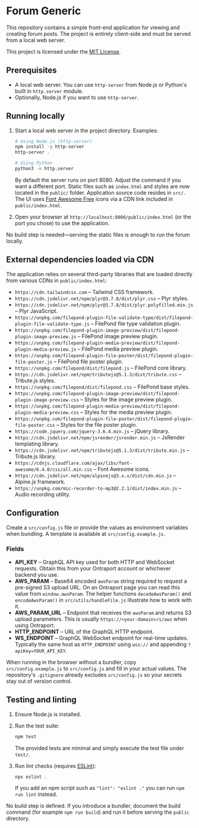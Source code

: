 # Forum Generic

This repository contains a simple front-end application for viewing and creating forum posts. The project is entirely client-side and must be served from a local web server.

This project is licensed under the [MIT License](LICENSE).

## Prerequisites

- A local web server. You can use `http-server` from Node.js or Python's built in `http.server` module.
- Optionally, Node.js if you want to use `http-server`.

## Running locally

1. Start a local web server in the project directory. Examples:

   ```bash
   # Using Node.js (http-server)
   npm install -g http-server
   http-server .

   # Using Python
   python3 -m http.server
   ```

   By default the server runs on port 8080. Adjust the command if you want a different port.
Static files such as `index.html` and styles are now located in the `public/` folder. Application source code resides in `src/`.
The UI uses [Font Awesome Free](https://fontawesome.com/) icons via a CDN link included in `public/index.html`.

2. Open your browser at `http://localhost:8080/public/index.html` (or the port you chose) to use the application.

No build step is needed—serving the static files is enough to run the forum locally.

## External dependencies loaded via CDN

The application relies on several third-party libraries that are loaded directly
from various CDNs in `public/index.html`:

- `https://cdn.tailwindcss.com` – Tailwind CSS framework.
- `https://cdn.jsdelivr.net/npm/plyr@3.7.8/dist/plyr.css` – Plyr styles.
- `https://cdn.jsdelivr.net/npm/plyr@3.7.8/dist/plyr.polyfilled.min.js` – Plyr
  JavaScript.
- `https://unpkg.com/filepond-plugin-file-validate-type/dist/filepond-plugin-file-validate-type.js` – FilePond file type validation plugin.
- `https://unpkg.com/filepond-plugin-image-preview/dist/filepond-plugin-image-preview.js` – FilePond image preview plugin.
- `https://unpkg.com/filepond-plugin-media-preview/dist/filepond-plugin-media-preview.js` – FilePond media preview plugin.
- `https://unpkg.com/filepond-plugin-file-poster/dist/filepond-plugin-file-poster.js` – FilePond file poster plugin.
- `https://unpkg.com/filepond/dist/filepond.js` – FilePond core library.
- `https://cdn.jsdelivr.net/npm/tributejs@5.1.3/dist/tribute.css` – Tribute.js styles.
- `https://unpkg.com/filepond/dist/filepond.css` – FilePond base styles.
- `https://unpkg.com/filepond-plugin-image-preview/dist/filepond-plugin-image-preview.css` – Styles for the image preview plugin.
- `https://unpkg.com/filepond-plugin-media-preview/dist/filepond-plugin-media-preview.css` – Styles for the media preview plugin.
- `https://unpkg.com/filepond-plugin-file-poster/dist/filepond-plugin-file-poster.css` – Styles for the file poster plugin.
- `https://code.jquery.com/jquery-3.6.4.min.js` – jQuery library.
- `https://cdn.jsdelivr.net/npm/jsrender/jsrender.min.js` – JsRender templating library.
- `https://cdn.jsdelivr.net/npm/tributejs@5.1.3/dist/tribute.min.js` – Tribute.js library.
- `https://cdnjs.cloudflare.com/ajax/libs/font-awesome/6.4.0/css/all.min.css` – Font Awesome icons.
- `https://cdn.jsdelivr.net/npm/alpinejs@3.x.x/dist/cdn.min.js` – Alpine.js framework.
- `https://unpkg.com/mic-recorder-to-mp3@2.2.1/dist/index.min.js` – Audio recording utility.

## Configuration

Create a `src/config.js` file or provide the values as environment variables when bundling. A template is available at `src/config.example.js`.

### Fields

- **API_KEY** – GraphQL API key used for both HTTP and WebSocket requests. Obtain this from your Ontraport account or whichever backend you use.
- **AWS_PARAM** – Base64 encoded `awsParam` string required to request a pre-signed S3 upload URL. On an Ontraport page you can read this value from `window.awsParam`. The helper functions `decodeAwsParam()` and `encodeAwsParam()` in `src/utils/handleFile.js` illustrate how to work with it.
- **AWS_PARAM_URL** – Endpoint that receives the `awsParam` and returns S3 upload parameters. This is usually `https://<your-domain>/s/aws` when using Ontraport.
- **HTTP_ENDPOINT** – URL of the GraphQL HTTP endpoint.
- **WS_ENDPOINT** – GraphQL WebSocket endpoint for real-time updates. Typically the same host as `HTTP_ENDPOINT` using `wss://` and appending `?apiKey=YOUR_API_KEY`.

When running in the browser without a bundler, copy `src/config.example.js` to `src/config.js` and fill in your actual values. The repository's `.gitignore` already excludes `src/config.js` so your secrets stay out of version control.

## Testing and linting

1. Ensure Node.js is installed.
2. Run the test suite:

   ```bash
   npm test
   ```

   The provided tests are minimal and simply execute the test file under `test/`.
3. Run lint checks (requires [ESLint](https://eslint.org/)):

   ```bash
   npx eslint .
   ```

   If you add an npm script such as `"lint": "eslint ."` you can run `npm run lint` instead.

No build step is defined. If you introduce a bundler, document the build command (for example `npm run build`) and run it before serving the `public` directory.
